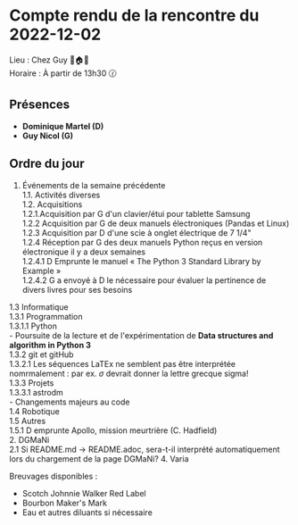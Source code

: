 # Compte rendu de la rencontre du 2022-12-02
Lieu :    Chez Guy 🌲🏠🌳  
Horaire : À partir de 13h30 🕜  
## Présences
* **Dominique Martel (D)**
* **Guy Nicol (G)**

## Ordre du jour
1. Événements de la semaine précédente  
  1.1.  Activités diverses  
  1.2.  Acquisitions  
    1.2.1.Acquisition par G d'un clavier/étui pour tablette Samsung  
    1.2.2 Acquisition par G de deux manuels électroniques (Pandas et Linux)  
    1.2.3 Acquisition par D d'une scie à onglet électrique de 7 1/4"  
    1.2.4 Réception par G des deux manuels Python reçus en version électronique il y a deux semaines  
     1.2.4.1 D Emprunte le manuel « The Python 3 Standard Library by Example »  
     1.2.4.2 G a envoyé à D le nécessaire pour évaluer la pertinence de divers livres pour ses besoins  
     
  1.3 Informatique  
    1.3.1 Programmation  
      1.3.1.1 Python  
               - Poursuite de la lecture et de l'expérimentation de **Data structures and algorithm in Python 3**  
      1.3.2 git et gitHub  
       1.3.2.1 Les séquences LaTEx ne semblent pas être interprétée nomrmalement : par ex. $\sigma$ devrait donner la lettre grecque sigma!  
      1.3.3 Projets  
      1.3.3.1 astrodm  
               - Changements majeurs au code  
  1.4 Robotique  
  1.5 Autres  
   1.5.1 D emprunte Apollo, mission meurtrière (C. Hadfield)  
2. DGMaNi  
 2.1 Si README.md -> README.adoc, sera-t-il interprété automatiquement lors du chargement de la page DGMaNi?
4. Varia  



Breuvages disponibles :
  * Scotch Johnnie Walker Red Label
  * Bourbon Maker's Mark
  * Eau et autres diluants si nécessaire
